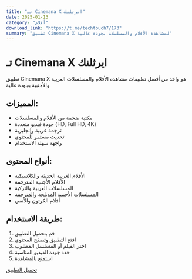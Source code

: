 ```yaml
---
title: "تـ Cinemana X ايرثلنك"
date: 2025-01-13
category: "أفلام"
download_link: "https://t.me/techtouch7/173"
summary: "تطبيق Cinemana X لمشاهدة الأفلام والمسلسلات بجودة عالية"
---
```


# تـ Cinemana X ايرثلنك

تطبيق Cinemana X هو واحد من أفضل تطبيقات مشاهدة الأفلام والمسلسلات العربية والأجنبية بجودة عالية.

## المميزات:
- مكتبة ضخمة من الأفلام والمسلسلات
- جودة فيديو متعددة (HD, Full HD, 4K)
- ترجمة عربية وإنجليزية
- تحديث مستمر للمحتوى
- واجهة سهلة الاستخدام

## أنواع المحتوى:
- الأفلام العربية الحديثة والكلاسيكية
- الأفلام الأجنبية المترجمة
- المسلسلات العربية والتركية
- المسلسلات الأجنبية المدبلجة والمترجمة
- أفلام الكرتون والأنمي

## طريقة الاستخدام:
1. قم بتحميل التطبيق
2. افتح التطبيق وتصفح المحتوى
3. اختر الفيلم أو المسلسل المطلوب
4. حدد جودة الفيديو المناسبة
5. استمتع بالمشاهدة

[تحميل التطبيق](https://t.me/techtouch7/173)

